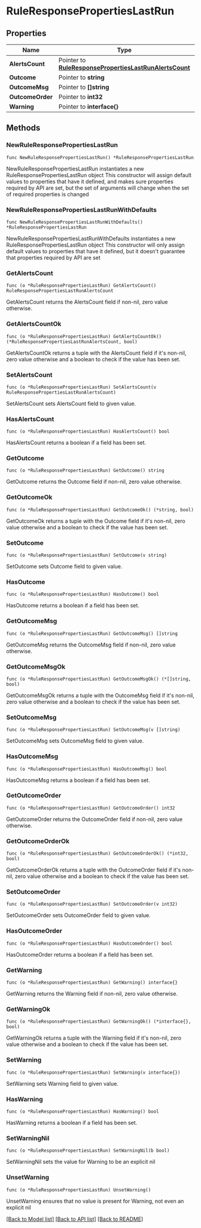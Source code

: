 # RuleResponsePropertiesLastRun

## Properties

Name | Type | Description | Notes
------------ | ------------- | ------------- | -------------
**AlertsCount** | Pointer to [**RuleResponsePropertiesLastRunAlertsCount**](RuleResponsePropertiesLastRunAlertsCount.md) |  | [optional] 
**Outcome** | Pointer to **string** |  | [optional] 
**OutcomeMsg** | Pointer to **[]string** |  | [optional] 
**OutcomeOrder** | Pointer to **int32** |  | [optional] 
**Warning** | Pointer to **interface{}** |  | [optional] 

## Methods

### NewRuleResponsePropertiesLastRun

`func NewRuleResponsePropertiesLastRun() *RuleResponsePropertiesLastRun`

NewRuleResponsePropertiesLastRun instantiates a new RuleResponsePropertiesLastRun object
This constructor will assign default values to properties that have it defined,
and makes sure properties required by API are set, but the set of arguments
will change when the set of required properties is changed

### NewRuleResponsePropertiesLastRunWithDefaults

`func NewRuleResponsePropertiesLastRunWithDefaults() *RuleResponsePropertiesLastRun`

NewRuleResponsePropertiesLastRunWithDefaults instantiates a new RuleResponsePropertiesLastRun object
This constructor will only assign default values to properties that have it defined,
but it doesn't guarantee that properties required by API are set

### GetAlertsCount

`func (o *RuleResponsePropertiesLastRun) GetAlertsCount() RuleResponsePropertiesLastRunAlertsCount`

GetAlertsCount returns the AlertsCount field if non-nil, zero value otherwise.

### GetAlertsCountOk

`func (o *RuleResponsePropertiesLastRun) GetAlertsCountOk() (*RuleResponsePropertiesLastRunAlertsCount, bool)`

GetAlertsCountOk returns a tuple with the AlertsCount field if it's non-nil, zero value otherwise
and a boolean to check if the value has been set.

### SetAlertsCount

`func (o *RuleResponsePropertiesLastRun) SetAlertsCount(v RuleResponsePropertiesLastRunAlertsCount)`

SetAlertsCount sets AlertsCount field to given value.

### HasAlertsCount

`func (o *RuleResponsePropertiesLastRun) HasAlertsCount() bool`

HasAlertsCount returns a boolean if a field has been set.

### GetOutcome

`func (o *RuleResponsePropertiesLastRun) GetOutcome() string`

GetOutcome returns the Outcome field if non-nil, zero value otherwise.

### GetOutcomeOk

`func (o *RuleResponsePropertiesLastRun) GetOutcomeOk() (*string, bool)`

GetOutcomeOk returns a tuple with the Outcome field if it's non-nil, zero value otherwise
and a boolean to check if the value has been set.

### SetOutcome

`func (o *RuleResponsePropertiesLastRun) SetOutcome(v string)`

SetOutcome sets Outcome field to given value.

### HasOutcome

`func (o *RuleResponsePropertiesLastRun) HasOutcome() bool`

HasOutcome returns a boolean if a field has been set.

### GetOutcomeMsg

`func (o *RuleResponsePropertiesLastRun) GetOutcomeMsg() []string`

GetOutcomeMsg returns the OutcomeMsg field if non-nil, zero value otherwise.

### GetOutcomeMsgOk

`func (o *RuleResponsePropertiesLastRun) GetOutcomeMsgOk() (*[]string, bool)`

GetOutcomeMsgOk returns a tuple with the OutcomeMsg field if it's non-nil, zero value otherwise
and a boolean to check if the value has been set.

### SetOutcomeMsg

`func (o *RuleResponsePropertiesLastRun) SetOutcomeMsg(v []string)`

SetOutcomeMsg sets OutcomeMsg field to given value.

### HasOutcomeMsg

`func (o *RuleResponsePropertiesLastRun) HasOutcomeMsg() bool`

HasOutcomeMsg returns a boolean if a field has been set.

### GetOutcomeOrder

`func (o *RuleResponsePropertiesLastRun) GetOutcomeOrder() int32`

GetOutcomeOrder returns the OutcomeOrder field if non-nil, zero value otherwise.

### GetOutcomeOrderOk

`func (o *RuleResponsePropertiesLastRun) GetOutcomeOrderOk() (*int32, bool)`

GetOutcomeOrderOk returns a tuple with the OutcomeOrder field if it's non-nil, zero value otherwise
and a boolean to check if the value has been set.

### SetOutcomeOrder

`func (o *RuleResponsePropertiesLastRun) SetOutcomeOrder(v int32)`

SetOutcomeOrder sets OutcomeOrder field to given value.

### HasOutcomeOrder

`func (o *RuleResponsePropertiesLastRun) HasOutcomeOrder() bool`

HasOutcomeOrder returns a boolean if a field has been set.

### GetWarning

`func (o *RuleResponsePropertiesLastRun) GetWarning() interface{}`

GetWarning returns the Warning field if non-nil, zero value otherwise.

### GetWarningOk

`func (o *RuleResponsePropertiesLastRun) GetWarningOk() (*interface{}, bool)`

GetWarningOk returns a tuple with the Warning field if it's non-nil, zero value otherwise
and a boolean to check if the value has been set.

### SetWarning

`func (o *RuleResponsePropertiesLastRun) SetWarning(v interface{})`

SetWarning sets Warning field to given value.

### HasWarning

`func (o *RuleResponsePropertiesLastRun) HasWarning() bool`

HasWarning returns a boolean if a field has been set.

### SetWarningNil

`func (o *RuleResponsePropertiesLastRun) SetWarningNil(b bool)`

 SetWarningNil sets the value for Warning to be an explicit nil

### UnsetWarning
`func (o *RuleResponsePropertiesLastRun) UnsetWarning()`

UnsetWarning ensures that no value is present for Warning, not even an explicit nil

[[Back to Model list]](../README.md#documentation-for-models) [[Back to API list]](../README.md#documentation-for-api-endpoints) [[Back to README]](../README.md)


